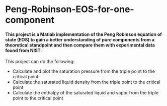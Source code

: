 # Peng-Robinson-EOS-for-one-component

#### This project is a Matlab implementation of the Peng Robinson equation of state (EOS) to gain a better understanding of pure components from a theoretical standpoint and then compare them with experimental data found from NIST.

This project can do the following:
- Calculate and plot the saturation pressure from the triple point to the critical point
- Calculate the saturated liquid density from the triple point to the critical point
- Calculate the enthalpy of the saturated liquid and vapor from the triple point to the critical point
